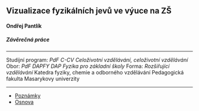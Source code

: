 ## Vizualizace fyzikálních jevů ve výuce na ZŠ

#### Ondřej Pantlík

##### Závěrečná práce

___

Studijní program: *PdF C-CV Celoživotní vzdělávání, celoživotní vzdělávání*
Obor: *PdF DAPFY DAP Fyzika pro základní školy*
Forma: *Rozšiřující vzdělávání*
Katedra fyziky, chemie a odborného vzdělávání
Pedagogická fakulta Masarykovy univerzity

___

* [Poznámky](poznamky.md)
* [Osnova](osnova.md)
